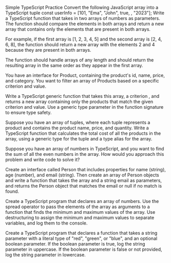 Simple TypeScript Practice
Convert the following JavaScript array into a TypeScript tuple
    const userInfo = [101, "Ema", "John", true,  , "2023"];
Write a TypeScript function that takes in two arrays of numbers as parameters. The function should compare the elements in both arrays and return a new array that contains only the elements that are present in both arrays.

For example, if the first array is [1, 2, 3, 4, 5] and the second array is [2, 4, 6, 8], the function should return a new array with the elements 2 and 4 because they are present in both arrays.

The function should handle arrays of any length and should return the resulting array in the same order as they appear in the first array.

You have an interface for Product, containing the product's id, name, price, and category. You want to filter an array of Products based on a specific criterion and value.

Write a TypeScript generic function that takes this array, a criterion , and returns a new array containing only the products that match the given criterion and value. Use a generic type parameter in the function signature to ensure type safety.

Suppose you have an array of tuples, where each tuple represents a product and contains the product name, price, and quantity. Write a TypeScript function that calculates the total cost of all the products in the array, using a generic type for the tuple and a type alias for the array.

Suppose you have an array of numbers in TypeScript, and you want to find the sum of all the even numbers in the array. How would you approach this problem and write code to solve it?

Create an interface called Person that includes properties for name (string), age (number), and email (string). Then create an array of Person objects and write a function that takes the array and a string email as parameters, and returns the Person object that matches the email or null if no match is found.

Create a TypeScript program that declares an array of numbers. Use the spread  operator to pass the elements of the array as arguments to a function that finds the minimum and maximum values of the array. Use destructuring to assign the minimum and maximum values to separate variables, and log them to the console.

Create a TypeScript program that declares a function that takes a string parameter with a literal type of "red", "green", or "blue", and an optional boolean parameter. If the boolean parameter is true, log the string parameter in uppercase. If the boolean parameter is false or not provided, log the string parameter in lowercase.